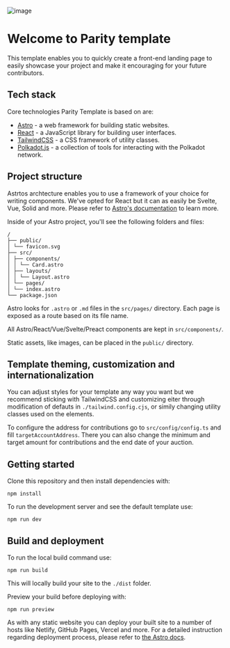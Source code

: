 ![image](https://user-images.githubusercontent.com/34003/216074063-d84fa812-5ceb-44dc-96d9-161976cda631.png)

# Welcome to Parity template

This template enables you to quickly create a front-end landing page to easily showcase your project and make it encouraging for your future contributors.

## Tech stack

Core technologies Parity Template is based on are:

- [Astro](https://astro.build/) - a web framework for building static websites.
- [React](https://reactjs.org/) - a JavaScript library for building user interfaces.
- [TailwindCSS](https://tailwindcss.com/) - a CSS framework of utility classes.
- [Polkadot.js](https://polkadot.js.org/docs/) - a collection of tools for interacting with the Polkadot network.

## Project structure

Astrtos archtecture enables you to use a framework of your choice for writing components. We've opted for React but it can as easily be Svelte, Vue, Solid and more. Please refer to [Astro's documentation](https://docs.astro.build/en/concepts/why-astro/#easy-to-use) to learn more.

Inside of your Astro project, you'll see the following folders and files:

```
/
├── public/
│ └── favicon.svg
├── src/
│ ├── components/
│ │ └── Card.astro
│ ├── layouts/
│ │ └── Layout.astro
│ └── pages/
│ └── index.astro
└── package.json
```

Astro looks for `.astro` or `.md` files in the `src/pages/` directory. Each page is exposed as a route based on its file name.

All Astro/React/Vue/Svelte/Preact components are kept in `src/components/`.

Static assets, like images, can be placed in the `public/` directory.

## Template theming, customization and internationalization

You can adjust styles for your template any way you want but we recommend sticking with TailwindCSS and customizing eiter through modification of defauts in `./tailwind.config.cjs`, or simily changing utility classes used on the elements.

To configure the address for contributions go to `src/config/config.ts` and fill `targetAccountAddress`. There you can also change the minimum and target amount for contributions and the end date of your auction.

## Getting started

Clone this repository and then install dependencies with:

```
npm install
```

To run the development server and see the default template use:

```
npm run dev
```

## Build and deployment

To run the local build command use:

```
npm run build
```

This will locally build your site to the `./dist` folder.

Preview your build before deploying with:

```
npm run preview
```

As with any static website you can deploy your built site to a number of hosts like Netlify, GitHub Pages, Vercel and more. For a detailed instruction regarding deployment process, please refer to [the Astro docs](https://docs.astro.build/en/guides/deploy/).
